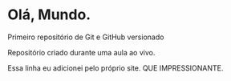 # Olá, Mundo.

 Primeiro repositório de Git e GitHub versionado

Repositório criado durante uma aula ao vivo.

Essa linha eu adicionei pelo próprio site. QUE IMPRESSIONANTE.
